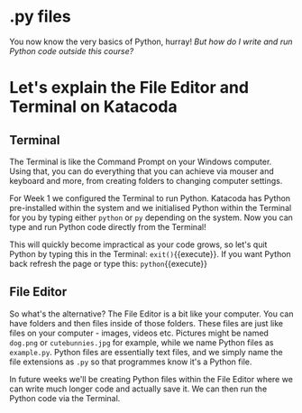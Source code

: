 # .py files
You now know the very basics of Python, hurray! *But how do I write and run Python code outside this course?*

# Let's explain the File Editor and Terminal on Katacoda
## Terminal
The Terminal is like the Command Prompt on your Windows computer. Using that, you can do everything that you can achieve via mouser and keyboard and more, from creating folders to changing computer settings.

For Week 1 we configured the Terminal to run Python. Katacoda has Python pre-installed within the system and we initialised Python within the Terminal for you by typing either ```python``` or ```py``` depending on the system. Now you can type and run Python code directly from the Terminal!

This will quickly become impractical as your code grows, so let's quit Python by typing this in the Terminal: `exit()`{{execute}}. If you want Python back refresh the page or type this: `python`{{execute}}

## File Editor
So what's the alternative? The File Editor is a bit like your computer. You can have folders and then files inside of those folders. These files are just like files on your computer - images, videos etc. Pictures might be named ```dog.png``` or ```cutebunnies.jpg``` for example, while we name Python files as ```example.py```. Python files are essentially text files, and we simply name the file extensions as ```.py``` so that programmes know it's a Python file.

In future weeks we'll be creating Python files within the File Editor where we can write much longer code and actually save it. We can then run the Python code via the Terminal.

